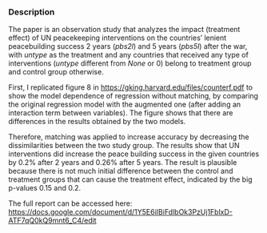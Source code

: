 
### Description
The paper is an observation study that analyzes the impact (treatment effect) of UN peacekeeping interventions on the countries’ lenient peacebuilding success 2 years (*pbs2l*) and 5 years (*pbs5l*) after the war, with *untype* as the treatment and any countries that received any type of interventions (*untype* different from *None* or 0) belong to treatment group and control group otherwise.

First, I replicated figure 8 in https://gking.harvard.edu/files/counterf.pdf to show the model dependence of regression without matching, by comparing the original regression model with the augmented one (after adding an interaction term between variables). The figure shows that there are differences in the results obtained by the two models.

Therefore, matching was applied to increase accuracy by decreasing the dissimilarities between the two study group. The results show that UN interventions did increase the peace building success in the given countries by 0.2% after 2 years and 0.26% after 5 years. The result is plausible because there is not much initial difference between the control and treatment groups that can cause the treatment effect, indicated by the big p-values 0.15 and 0.2. 

The full report can be accessed here: https://docs.google.com/document/d/1Y5E6iIBiFdlbOk3PzUj1FblxD-ATF7qQ0kQ9mnt6_C4/edit
